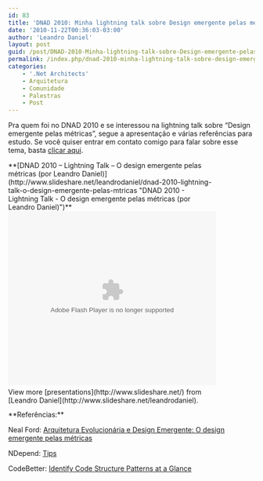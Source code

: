 ```yaml
---
id: 83
title: 'DNAD 2010: Minha lightning talk sobre Design emergente pelas métricas'
date: '2010-11-22T00:36:03-03:00'
author: 'Leandro Daniel'
layout: post
guid: /post/DNAD-2010-Minha-lightning-talk-sobre-Design-emergente-pelas-metricas.aspx
permalink: /index.php/dnad-2010-minha-lightning-talk-sobre-design-emergente-pelas-metricas/
categories:
    - '.Net Architects'
    - Arquitetura
    - Comunidade
    - Palestras
    - Post
---
```


Pra quem foi no DNAD 2010 e se interessou na lightning talk sobre “Design emergente pelas métricas”, segue a apresentação e várias referências para estudo. Se você quiser entrar em contato comigo para falar sobre esse tema, basta [clicar aqui](http://www.leandrodaniel.com/contact).

<div id="__ss_5855730" style="width: 425px">**[DNAD 2010 – Lightning Talk – O design emergente pelas métricas (por Leandro Daniel)](http://www.slideshare.net/leandrodaniel/dnad-2010-lightning-talk-o-design-emergente-pelas-mtricas "DNAD 2010 - Lightning Talk - O design emergente pelas métricas (por Leandro Daniel)")**<object height="355" id="__sse5855730" width="425"><param name="movie" value="http://static.slidesharecdn.com/swf/ssplayer2.swf?doc=leandrodaniel-ignite-odesignemergentepelasmtricas-101121201825-phpapp02&rel=0&stripped_title=dnad-2010-lightning-talk-o-design-emergente-pelas-mtricas&userName=leandrodaniel"></param><param name="allowFullScreen" value="true"></param><param name="allowScriptAccess" value="always"></param><embed allowfullscreen="true" height="355" name="__sse5855730" src="http://static.slidesharecdn.com/swf/ssplayer2.swf?doc=leandrodaniel-ignite-odesignemergentepelasmtricas-101121201825-phpapp02&rel=0&stripped_title=dnad-2010-lightning-talk-o-design-emergente-pelas-mtricas&userName=leandrodaniel" type="application/x-shockwave-flash" width="425"></embed></object><div style="padding-bottom: 12px; padding-left: 0px; padding-right: 0px; padding-top: 5px">View more [presentations](http://www.slideshare.net/) from [Leandro Daniel](http://www.slideshare.net/leandrodaniel).</div></div>**Referências:**

Neal Ford: [Arquitetura Evolucionária e Design Emergente: O design emergente pelas métricas](http://www.ibm.com/developerworks/br/java/library/j-eaed6/)

NDepend: [Tips](http://www.ndepend.com/Tips)

CodeBetter: [Identify Code Structure Patterns at a Glance](http://codebetter.com/blogs/patricksmacchia/archive/2009/08/24/identify-code-structure-patterns-at-a-glance)